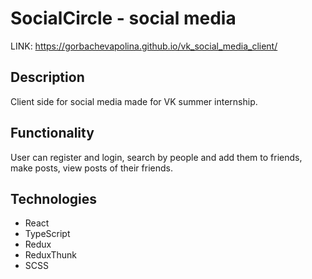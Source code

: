# SocialCircle - social media
LINK: https://gorbachevapolina.github.io/vk_social_media_client/

## Description
Client side for social media made for VK summer internship. 

## Functionality
User can register and login, search by people and add them to friends, make posts, view posts of their friends.

## Technologies
* React
* TypeScript
* Redux
* ReduxThunk
* SCSS

